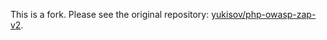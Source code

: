 This is a fork. Please see the original repository: [yukisov/php-owasp-zap-v2](https://github.com/yukisov/php-owasp-zap-v2).
